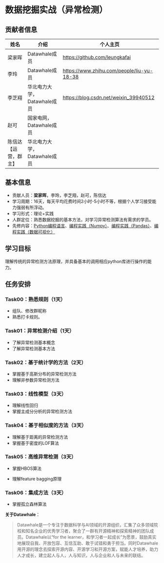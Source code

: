 ﻿# 数据挖掘实战（异常检测）

## 贡献者信息

| 姓名                 | 介绍                        | 个人主页                                  |
| -------------------- | --------------------------- | ----------------------------------------- |
| 梁家晖               | Datawhale成员               | https://github.com/leungkafai             |
| 李玲                 | Datawhale成员               | https://www.zhihu.com/people/liu-yu-18-38 |
| 李芝翔               | 华北电力大学，Datawhale成员 | https://blog.csdn.net/weixin_39940512     |
| 赵可                 | 国家电网，Datawhale成员     |                                           |
| 陈信达【运营，群主】 | 华北电力大学，Datawhale成员 |                                           |



## 基本信息

- 贡献人员：**梁家晖**，李玲，李芝翔，赵可，陈信达
- 学习周期：16天，每天平均花费时间2小时-5小时不等，根据个人学习接受能力强弱有所浮动。
- 学习形式：理论+实践
- 人群定位：熟悉数据挖掘的基本方法，对学习异常检测算法有需求的学员。
- 先修内容：[Python编程语言](https://github.com/datawhalechina/team-learning-program/tree/master/Python-Language)、[编程实践（Numpy）](https://github.com/datawhalechina/team-learning-program/tree/master/IntroductionToNumpy)、[编程实践（Pandas）](https://github.com/datawhalechina/team-learning-program/tree/master/IntroductionToPandas)、[编程实践（数据可视化）](https://github.com/datawhalechina/fantastic-matplotlib)



## 学习目标

理解传统的异常检测方法原理，并具备基本的调用相应python库进行操作的能力。



## 任务安排



### Task00：熟悉规则（1天）

- 组队、修改群昵称
- 熟悉打卡规则。

### Task01：异常检测介绍（1天）

* 了解异常检测基本概念
* 了解异常检测基本方法

### Task02：基于统计学的方法（2天）

* 掌握基于高斯分布的异常检测方法
* 理解非参数异常检测方法

### Task03：线性模型（3天）

* 理解线性回归
* 掌握主成分分析的异常检测方法

### Task04：基于相似度的方法（3天）

* 理解基于距离的异常检测方法
* 掌握基于密度的LOF算法

### Task05：高维异常检测（3天）

* 掌握HBOS算法

* 理解feature bagging原理

  

### Task06：集成方法（3天）

* 掌握孤立森林算法






**关于Datawhale**：

>Datawhale是一个专注于数据科学与AI领域的开源组织，汇集了众多领域院校和知名企业的优秀学习者，聚合了一群有开源精神和探索精神的团队成员。Datawhale以“for the learner，和学习者一起成长”为愿景，鼓励真实地展现自我、开放包容、互信互助、敢于试错和勇于担当。同时Datawhale 用开源的理念去探索开源内容、开源学习和开源方案，赋能人才培养，助力人才成长，建立起人与人，人与知识，人与企业和人与未来的联结。

​	